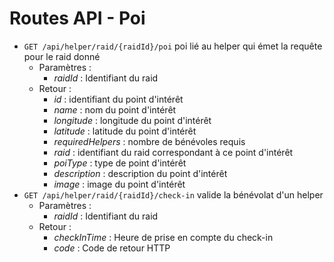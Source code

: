 # Routes API - Poi

- `GET /api/helper/raid/{raidId}/poi` poi lié au helper qui émet la requête pour le raid donné 
  - Paramètres :
    - *raidId* : Identifiant du raid
  - Retour : 
    - *id* : identifiant du point d'intérêt
    - *name* : nom du point d'intérêt
    - *longitude* : longitude du point d'intérêt
    - *latitude* : latitude du point d'intérêt
    - *requiredHelpers* : nombre de bénévoles requis
    - *raid* : identifiant du raid correspondant à ce point d'intérêt
    - *poiType* : type de point d'intérêt
    - *description* : description du point d'intérêt
    - *image* : image du point d'intérêt
- `GET /api/helper/raid/{raidId}/check-in` valide la bénévolat d'un helper
  - Paramètres :
    - *raidId* : Identifiant du raid
  - Retour : 
    - *checkInTime* : Heure de prise en compte du check-in
    - *code* : Code de retour HTTP